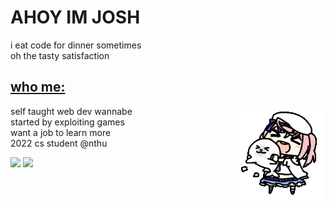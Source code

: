# AHOY IM JOSH
i eat code for dinner sometimes  
oh the tasty satisfaction
## [who me:](https://neko.chibimello.com)  

<img align="right" alt="GIF" src="https://github.com/joshimello/joshimello/blob/main/uwu.gif?raw=true"/>

self taught web dev wannabe  
started by exploiting games    
want a job to learn more  
2022 cs student @nthu  

[![](https://github-readme-stats.vercel.app/api/top-langs/?username=joshimello)](https://github.com/anuraghazra/github-readme-stats)
![](https://visitor-badge.glitch.me/badge?page_id=joshimello.joshimello)
